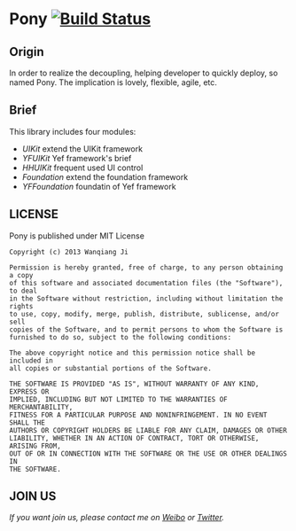 # Pony  [![Build Status](https://api.travis-ci.org/jiwanqiang/Pony.png)](https://travis-ci.org/jiwanqiang/Pony)

## Origin

In order to realize the decoupling, helping developer to quickly deploy, so named Pony. The implication is lovely, flexible, agile, etc.

## Brief
   
This library includes four modules:

* *UIKit*  extend the UIKit framework
* *YFUIKit* Yef framework's brief
* *HHUIKit* frequent used UI control
* *Foundation* extend the foundation framework
* *YFFoundation* foundatin of Yef framework

## LICENSE
Pony is published under MIT License

    Copyright (c) 2013 Wanqiang Ji

    Permission is hereby granted, free of charge, to any person obtaining a copy
    of this software and associated documentation files (the "Software"), to deal
    in the Software without restriction, including without limitation the rights
    to use, copy, modify, merge, publish, distribute, sublicense, and/or sell
    copies of the Software, and to permit persons to whom the Software is
    furnished to do so, subject to the following conditions:

    The above copyright notice and this permission notice shall be included in
    all copies or substantial portions of the Software.

    THE SOFTWARE IS PROVIDED "AS IS", WITHOUT WARRANTY OF ANY KIND, EXPRESS OR
    IMPLIED, INCLUDING BUT NOT LIMITED TO THE WARRANTIES OF MERCHANTABILITY,
    FITNESS FOR A PARTICULAR PURPOSE AND NONINFRINGEMENT. IN NO EVENT SHALL THE
    AUTHORS OR COPYRIGHT HOLDERS BE LIABLE FOR ANY CLAIM, DAMAGES OR OTHER
    LIABILITY, WHETHER IN AN ACTION OF CONTRACT, TORT OR OTHERWISE, ARISING FROM,
    OUT OF OR IN CONNECTION WITH THE SOFTWARE OR THE USE OR OTHER DEALINGS IN
    THE SOFTWARE.

## JOIN US
*If you want join us, please contact me on [Weibo](http://weibo.com/jiwanqiang) or [Twitter](http://twitter.com/jiwanqiang).*
    